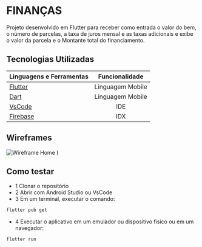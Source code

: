 # FINANÇAS

Projeto desenvolvido em Flutter para receber como entrada o valor do bem, o número de parcelas, a taxa de juros mensal e as taxas adicionais e exibe o valor da parcela e o Montante total do financiamento.

## Tecnologias Utilizadas

| Linguagens e Ferramentas  | Funcionalidade |
| ------------- |:-------------:|
| [Flutter]() | Linguagem Mobile    |
| [Dart](https://dart.dev/) | Linguagem Mobile    |
| [VsCode](https://code.visualstudio.com/) | IDE    |
| [Firebase](https://studio.firebase.google.com/) | IDX    |

## Wireframes

![Wireframe Home](!![inven](https://github.com/user-attachments/assets/d8b563ef-5bc4-4158-8506-27f104bcbf7c)
)
)

## Como testar
- 1 Clonar o repositório
- 2 Abrir com Android Studio ou VsCode
- 3 Em um terminal, executar o comando:
```bash
flutter pub get
```
- 4 Executar o aplicativo em um emulador ou dispositivo físico ou em um navegador:
```bash
flutter run
```
